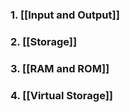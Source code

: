 ### 1. [[Input and Output]]

### 2. [[Storage]]

### 3. [[RAM and ROM]]

### 4. [[Virtual Storage]]
